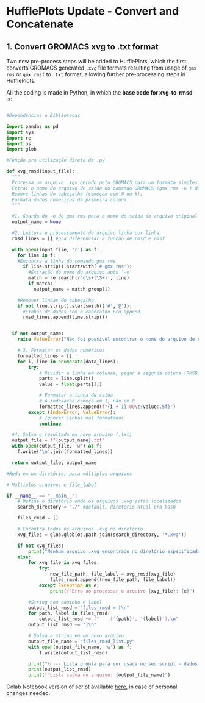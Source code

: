# HufflePlots Update - Convert and Concatenate

## 1. Convert GROMACS xvg to .txt format 

Two new pre-process steps will be added to HufflePlots, which the first converts GROMACS generated `.xvg` file formats resulting from usage of `gmx rms` or `gmx rmsf` to `.txt` format,
allowing further pre-processing steps in HufflePlots. 

All the coding is made in Python, in which the **base code for xvg-to-rmsd** is: 

```python

#Dependencias e Bibliotecas

import pandas as pd
import sys
import re
import os
import glob

#Função pra utilização direta de .py

def xvg_rmsd(input_file):
  """
  Processa um arquivo .xgv gerado pelo GROMACS para um formato simples (.txt).
  Extrai o nome do arquivo de saída do comando GROMACS (gmx rms -o ) do cabeçalho;
  Remove linhas do cabeçalho (começam com @ ou #);
  Formata dados numéricos da primeira coluna.
  """

  #1. Guarda do -o do gmx rms para o nome de saída do arquivo original
  output_name = None

  #2. Leitura e processamento do arquivo linha por linha
  rmsd_lines = [] #pra diferenciar a função de rmsd e rmsf

  with open(input_file, 'r') as f:
    for line in f:
    #Encontra a linha do comando gmx rms
      if line.strip().startswith('# gmx rms'):
        #Extração do nome do arquivo após '-o'
        match = re.search(r'o\s+(\S+)', line)
        if match:
          output_name = match.group(1)

    #Remover linhas do cabeçalho
    if not line.strip().startswith(('#','@')):
      #Linhas de dados sem o cabeçalho pro append
      rmsd_lines.append(line.strip())


  if not output_name:
    raise ValueError("Não foi possível encontrar o nome do arquivo de saída na linha de comando GROMACS.")

    # 3. Formatar os dados numéricos
    formatted_lines = []
    for i, line in enumerate(data_lines):
        try:
            # Dividir a linha em colunas, pegar a segunda coluna (RMSD), e gera uma nova coluna de index
            parts = line.split()
            value = float(parts[1])

            # Formatar a linha de saída
            # A indexação começa em 1, não em 0
            formatted_lines.append(f"{i + 1}.00\t{value:.5f}")
        except (IndexError, ValueError):
            # Ignorar linhas mal formatadas
            continue

  #4. Salva o resultado em novo arquivo (.txt)
  output_file = f"{output_name}.txt"
  with open(output_file, 'w') as f:
    f.write('\n'.join(formatted_lines))

  return output_file, output_name

#Roda em um diretório, para múltiplos arquivos

# Multiplos arquivos e file_label

if __name__ == "__main__":
    # Defina o diretório onde os arquivos .xvg estão localizados
    search_directory = "./" #default, diretório atual pra bash

    files_rmsd = []

    # Encontra todos os arquivos .xvg no diretório
    xvg_files = glob.glob(os.path.join(search_directory, '*.xvg'))

    if not xvg_files:
        print("Nenhum arquivo .xvg encontrado no diretório especificado.")
    else:
        for xvg_file in xvg_files:
            try:
                new_file_path, file_label = xvg_rmsd(xvg_file)
                files_rmsd.append((new_file_path, file_label))
            except Exception as e:
                print(f"Erro ao processar o arquivo {xvg_file}: {e}")

        #String com caminho e label
        output_list_rmsd = "files_rmsd = [\n"
        for path, label in files_rmsd:
            output_list_rmsd += f"    ('{path}', '{label}'),\n"
        output_list_rmsd += "]\n"

        # Salva a string em um novo arquivo
        output_file_name = "files_rmsd_list.py"
        with open(output_file_name, 'w') as f:
            f.write(output_list_rmsd)

        print("\n--- Lista pronta para ser usada no seu script - dados RMSD ---")
        print(output_list_rmsd)
        print(f"Lista salva no arquivo: {output_file_name}")


```

Colab Notebook version of script available [here](https://colab.research.google.com/drive/1gMNRrlpreKP20mJJOz-RiKfLCRLlZXLM), in case of personal changes needed.
